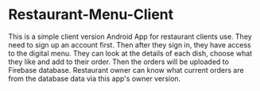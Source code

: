 # Restaurant-Menu-Client

This is a simple client version Android App for restaurant clients use. They need to sign up an account first. Then after they sign in, they have access to the digital menu. They can look at the details of each dish, choose what they like and add to their order. Then the orders will be uploaded to Firebase database. Restaurant owner can know what current orders are from the database data via this app's owner version.
